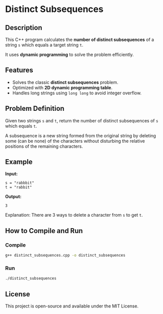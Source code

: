 
# Distinct Subsequences

## Description
This C++ program calculates the **number of distinct subsequences** of a string `s` which equals a target string `t`.

It uses **dynamic programming** to solve the problem efficiently.

## Features
- Solves the classic **distinct subsequences** problem.
- Optimized with **2D dynamic programming table**.
- Handles long strings using `long long` to avoid integer overflow.

## Problem Definition
Given two strings `s` and `t`, return the number of distinct subsequences of `s` which equals `t`.

A subsequence is a new string formed from the original string by deleting some (can be none) of the characters without disturbing the relative positions of the remaining characters.

## Example

**Input:**
```
s = "rabbbit"
t = "rabbit"
```

**Output:**
```
3
```

Explanation: There are 3 ways to delete a character from `s` to get `t`.

## How to Compile and Run

### Compile
```bash
g++ distinct_subsequences.cpp -o distinct_subsequences
```

### Run
```bash
./distinct_subsequences
```

## License
This project is open-source and available under the MIT License.
